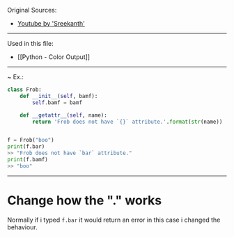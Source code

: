 
Original Sources:
- [Youtube by 'Sreekanth']()
---

Used in this file:
- [[Python - Color Output]]
---

~ Ex.:
```python
class Frob:
	def __init__(self, bamf):
		self.bamf = bamf

	def __getattr__(self, name):
		return 'Frob does not have `{}` attribute.'.format(str(name))


f = Frob("boo")
print(f.bar)
>> "Frob does not have `bar` attribute."
print(f.bamf)
>> "boo"
```
---
# Change how the "." works
Normally if i typed `f.bar`  it would return an error in this case i changed the behaviour.